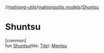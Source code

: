 //[mahjong-utils](../../index.md)/[mahjongutils.models](index.md)/[Shuntsu](-shuntsu.md)

# Shuntsu

[common]\
fun [Shuntsu](-shuntsu.md)(tile: [Tile](-tile/index.md)): [Mentsu](-mentsu/index.md)
